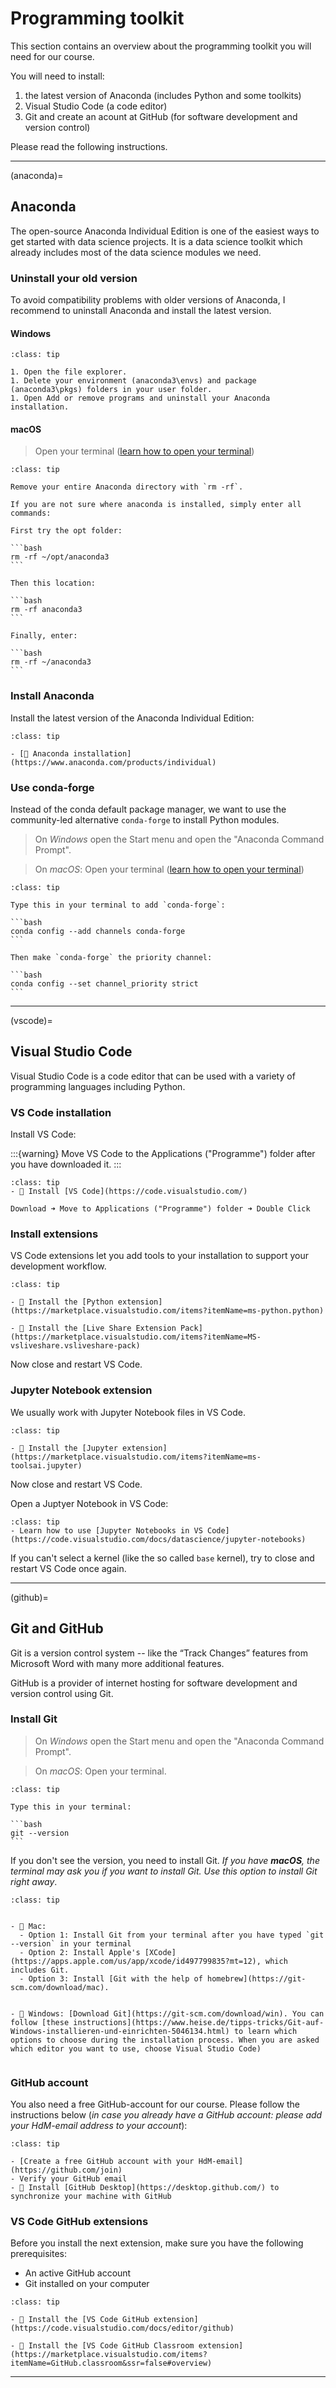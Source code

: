 # Programming toolkit

This section contains an overview about the programming toolkit you will need for our course. 

You will need to install:

1. the latest version of Anaconda (includes Python and some toolkits) 
2. Visual Studio Code (a code editor)
3. Git and create an acount at GitHub (for software development and version control)

Please read the following instructions.

---

(anaconda)=
## Anaconda

The open-source Anaconda Individual Edition is one of the easiest ways to get started with data science projects. It is a data science toolkit which already includes most of the data science modules we need.


### Uninstall your old version

To avoid compatibility problems with older versions of Anaconda, I recommend to uninstall Anaconda and install the latest version.

#### Windows


```{admonition} To do
:class: tip

1. Open the file explorer.
1. Delete your environment (anaconda3\envs) and package (anaconda3\pkgs) folders in your user folder.
1. Open Add or remove programs and uninstall your Anaconda installation.

```

#### macOS


> Open your terminal ([learn how to open your terminal](https://support.apple.com/guide/terminal/open-or-quit-terminal-apd5265185d-f365-44cb-8b09-71a064a42125/mac))


````{admonition} To do
:class: tip

Remove your entire Anaconda directory with `rm -rf`. 

If you are not sure where anaconda is installed, simply enter all commands:

First try the opt folder:

```bash
rm -rf ~/opt/anaconda3
```

Then this location:

```bash
rm -rf anaconda3
```

Finally, enter:

```bash
rm -rf ~/anaconda3
```

````

### Install Anaconda

Install the latest version of the Anaconda Individual Edition:

```{admonition} To do
:class: tip

- [💾 Anaconda installation](https://www.anaconda.com/products/individual)

```


### Use conda-forge

Instead of the conda default package manager, we want to use the community-led alternative `conda-forge` to install Python modules.


> On *Windows* open the Start menu and open the "Anaconda Command Prompt". 


> On *macOS*: Open your terminal ([learn how to open your terminal](https://support.apple.com/guide/terminal/open-or-quit-terminal-apd5265185d-f365-44cb-8b09-71a064a42125/mac))



````{admonition} To do
:class: tip

Type this in your terminal to add `conda-forge`:

```bash
conda config --add channels conda-forge
```

Then make `conda-forge` the priority channel: 

```bash
conda config --set channel_priority strict
```

````

---

(vscode)=
## Visual Studio Code 
 
Visual Studio Code is a code editor that can be used with a variety of programming languages including Python.


### VS Code installation

Install VS Code:

:::{warning}
Move VS Code to the Applications ("Programme") folder after you have downloaded it.
:::


```{admonition} To do
:class: tip
- 💾 Install [VS Code](https://code.visualstudio.com/)  

Download ➜ Move to Applications ("Programme") folder ➜ Double Click

```


### Install extensions

VS Code extensions let you add tools to your installation to support your development workflow.


```{admonition} To do
:class: tip

- 💾 Install the [Python extension](https://marketplace.visualstudio.com/items?itemName=ms-python.python)

- 💾 Install the [Live Share Extension Pack](https://marketplace.visualstudio.com/items?itemName=MS-vsliveshare.vsliveshare-pack)
```

Now close and restart VS Code.

### Jupyter Notebook extension

We usually work with Jupyter Notebook files in VS Code. 

```{admonition} To do
:class: tip

- 💾 Install the [Jupyter extension](https://marketplace.visualstudio.com/items?itemName=ms-toolsai.jupyter)

```

Now close and restart VS Code.

Open a Juptyer Notebook in VS Code:

```{admonition} To do
:class: tip
- Learn how to use [Jupyter Notebooks in VS Code](https://code.visualstudio.com/docs/datascience/jupyter-notebooks)
```

If you can't select a kernel (like the so called `base` kernel), try to close and restart VS Code once again.

---

(github)=
## Git and GitHub

Git is a version control system -- like the “Track Changes” features from Microsoft Word with many more additional features.

GitHub is a provider of internet hosting for software development and version control using Git. 



### Install Git


> On *Windows* open the Start menu and open the "Anaconda Command Prompt". 


> On *macOS*: Open your terminal.


````{admonition} To do
:class: tip

Type this in your terminal:

```bash
git --version
```

````

If you don't see the version, you need to install Git. *If you have **macOS**, the terminal may ask you if you want to install Git. Use this option to install Git right away*.  


```{admonition} To do
:class: tip


- 💾 Mac: 
  - Option 1: Install Git from your terminal after you have typed `git --version` in your terminal
  - Option 2: Install Apple's [XCode](https://apps.apple.com/us/app/xcode/id497799835?mt=12), which includes Git. 
  - Option 3: Install [Git with the help of homebrew](https://git-scm.com/download/mac).


- 💾 Windows: [Download Git](https://git-scm.com/download/win). You can follow [these instructions](https://www.heise.de/tipps-tricks/Git-auf-Windows-installieren-und-einrichten-5046134.html) to learn which options to choose during the installation process. When you are asked which editor you want to use, choose Visual Studio Code)


```


### GitHub account

You also need a free GitHub-account for our course. Please follow the instructions below (*in case you already have a GitHub account: please add your HdM-email address to your account*):

```{admonition} To do
:class: tip

- [Create a free GitHub account with your HdM-email](https://github.com/join)
- Verify your GitHub email
- 💾 Install [GitHub Desktop](https://desktop.github.com/) to synchronize your machine with GitHub
```


### VS Code GitHub extensions

Before you install the next extension, make sure you have the following prerequisites:

- An active GitHub account
- Git installed on your computer

```{admonition} To do
:class: tip

- 💾 Install the [VS Code GitHub extension](https://code.visualstudio.com/docs/editor/github)

- 💾 Install the [VS Code GitHub Classroom extension](https://marketplace.visualstudio.com/items?itemName=GitHub.classroom&ssr=false#overview)

```


---


